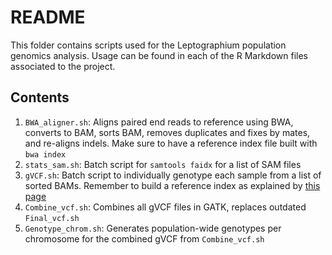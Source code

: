 # README

This folder contains scripts used for the Leptographium population genomics analysis. Usage can be found in each of the R Markdown files associated to the project.

## Contents

1. `BWA_aligner.sh`: Aligns paired end reads to reference using BWA, converts to BAM, sorts BAM, removes duplicates and fixes by mates, and re-aligns indels. Make sure to have a reference index file built with `bwa index`
2. `stats_sam.sh`: Batch script for `samtools faidx` for a list of SAM files
3. `gVCF.sh`: Batch script to individually genotype each sample from a list of sorted BAMs. Remember to build a reference index as explained by [this page](https://gatkforums.broadinstitute.org/gatk/discussion/1601/how-can-i-prepare-a-fasta-file-to-use-as-reference)
4. `Combine_vcf.sh`: Combines all gVCF files in GATK, replaces outdated `Final_vcf.sh`
5. `Genotype_chrom.sh`: Generates population-wide genotypes per chromosome for the combined gVCF from `Combine_vcf.sh`
